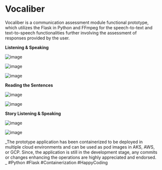 # Vocaliber

Vocaliber is a communication assessment module functional prototype, which utilizes the Flask in Python and FFmpeg for the speech-to-text and text-to-speech functionalities further involving the assessment of responses provided by the user.

**Listening & Speaking**

![image](https://github.com/user-attachments/assets/1a4fdd93-0c72-42ce-bcc6-2f37b5bb255c)

![image](https://github.com/user-attachments/assets/4978c816-4cbd-4247-b32c-77012140f82b)

![image](https://github.com/user-attachments/assets/9e7a5da6-49de-4dfd-8d91-fb65a8084c2d)


**Reading the Sentences**

![image](https://github.com/user-attachments/assets/6fd8bf24-8fd9-46b4-90f6-a615c6757190)

![image](https://github.com/user-attachments/assets/9fbeb78c-b445-436e-bc27-b85e225eaff7)


**Story Listening & Speaking**

![image](https://github.com/user-attachments/assets/5321fbbf-bd39-48aa-90fb-c3f2679de788)

![image](https://github.com/user-attachments/assets/7fd2d80e-770e-409d-89ce-9a376aa375a8)

_The prototype application has been containerized to be deployed in multiple cloud environments and can be used as pod images in AKS, AWS, or GCP. Since, the application is still in the development stage, any commits or changes enhancing the operations are highly appreciated and endorsed.
_
#Python #Flask #Containerization #HappyCoding
